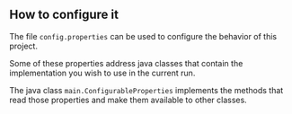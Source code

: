 
## How to configure it

The file ``config.properties`` can be used to configure the behavior of this project. 

Some of these properties address java classes that contain the implementation you wish to use in the current run.

The java class ``main.ConfigurableProperties`` implements the methods that read those properties and make them available to other classes.